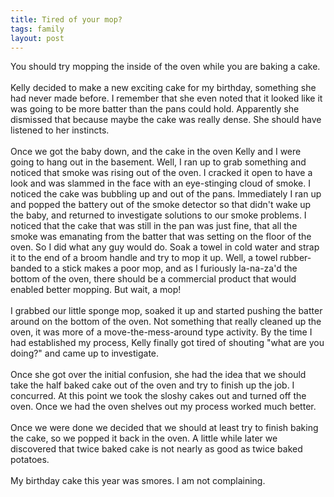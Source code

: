 ```yaml
---
title: Tired of your mop?
tags: family
layout: post
---
```

You should try mopping the inside of the oven while you are baking a cake.<br /><br />Kelly decided to make a new exciting cake for my birthday, something she had never made before. I remember that she even noted that it looked like it was going to be more batter than the pans could hold.  Apparently she dismissed that because maybe the cake was really dense.  She should have listened to her instincts.  <br /><br />Once we got the baby down, and the cake in the oven Kelly and I were going to hang out in the basement.  Well, I ran up to grab something and noticed that smoke was rising out of the oven.  I cracked it open to have a look and was slammed in the face with an eye-stinging cloud of smoke.  I noticed the cake was bubbling up and out of the pans. Immediately I ran up and popped the battery out of the smoke detector so that didn't wake up the baby, and returned to investigate solutions to our smoke problems.  I noticed that the cake that was still in the pan was just fine, that all the smoke was emanating from the batter that was setting on the floor of the oven.  So I did what any guy would do. Soak a towel in cold water and strap it to the end of a broom handle and try to mop it up.  Well, a towel rubber-banded to a stick makes a poor mop, and as I furiously la-na-za'd the bottom of the oven, there should be a commercial product that would enabled better mopping.  But wait, a mop! <br /><br />I grabbed our little sponge mop, soaked it up and started pushing the batter around on the bottom of the oven.  Not something that really cleaned up the oven, it was more of a move-the-mess-around type activity.  By the time I had established my process, Kelly finally got tired of shouting "what are you doing?" and came up to investigate. <br /><br />Once she got over the initial confusion, she had the idea that we should take the half baked cake out of the oven and try to finish up the job. I concurred. At this point we took the sloshy cakes out and turned off the oven.  Once we had the oven shelves out my process worked much better.  <br /><br />Once we were done we decided that we should at least try to finish baking the cake, so we popped it back in the oven.  A little while later we discovered that twice baked cake is not nearly as good as twice baked potatoes. <br /><br />My birthday cake this year was smores. I am not complaining.
